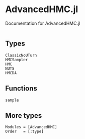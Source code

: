 # AdvancedHMC.jl

Documentation for AdvancedHMC.jl

```@contents
```

## Types
```@docs
ClassicNoUTurn
HMCSampler
HMC
NUTS
HMCDA
```

## Functions

```@docs
sample
```

## More types

```@autodocs
Modules = [AdvancedHMC]
Order   = [:type]
```
